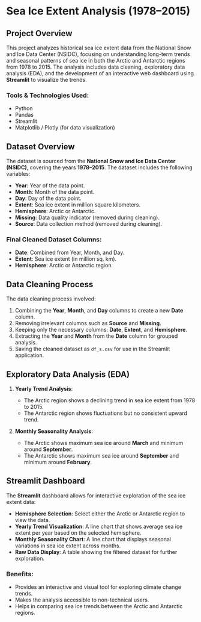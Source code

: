  # Sea Ice Extent Analysis (1978–2015)

## Project Overview

This project analyzes historical sea ice extent data from the National Snow and Ice Data Center (NSIDC), focusing on understanding long-term trends and seasonal patterns of sea ice in both the Arctic and Antarctic regions from 1978 to 2015. The analysis includes data cleaning, exploratory data analysis (EDA), and the development of an interactive web dashboard using **Streamlit** to visualize the trends.

### Tools & Technologies Used:
- Python
- Pandas
- Streamlit
- Matplotlib / Plotly (for data visualization)

## Dataset Overview

The dataset is sourced from the **National Snow and Ice Data Center (NSIDC)**, covering the years **1978–2015**. The dataset includes the following variables:

- **Year**: Year of the data point.
- **Month**: Month of the data point.
- **Day**: Day of the data point.
- **Extent**: Sea ice extent in million square kilometers.
- **Hemisphere**: Arctic or Antarctic.
- **Missing**: Data quality indicator (removed during cleaning).
- **Source**: Data collection method (removed during cleaning).

### Final Cleaned Dataset Columns:
- **Date**: Combined from Year, Month, and Day.
- **Extent**: Sea ice extent (in million sq. km).
- **Hemisphere**: Arctic or Antarctic region.

## Data Cleaning Process

The data cleaning process involved:
1. Combining the **Year**, **Month**, and **Day** columns to create a new **Date** column.
2. Removing irrelevant columns such as **Source** and **Missing**.
3. Keeping only the necessary columns: **Date**, **Extent**, and **Hemisphere**.
4. Extracting the **Year** and **Month** from the **Date** column for grouped analysis.
5. Saving the cleaned dataset as `df_s.csv` for use in the Streamlit application.

## Exploratory Data Analysis (EDA)

1. **Yearly Trend Analysis**:
   - The Arctic region shows a declining trend in sea ice extent from 1978 to 2015.
   - The Antarctic region shows fluctuations but no consistent upward trend.
  
2. **Monthly Seasonality Analysis**:
   - The Arctic shows maximum sea ice around **March** and minimum around **September**.
   - The Antarctic shows maximum sea ice around **September** and minimum around **February**.

## Streamlit Dashboard

The **Streamlit** dashboard allows for interactive exploration of the sea ice extent data:
- **Hemisphere Selection**: Select either the Arctic or Antarctic region to view the data.
- **Yearly Trend Visualization**: A line chart that shows average sea ice extent per year based on the selected hemisphere.
- **Monthly Seasonality Chart**: A line chart that displays seasonal variations in sea ice extent across months.
- **Raw Data Display**: A table showing the filtered dataset for further exploration.

### Benefits:
- Provides an interactive and visual tool for exploring climate change trends.
- Makes the analysis accessible to non-technical users.
- Helps in comparing sea ice trends between the Arctic and Antarctic regions.
